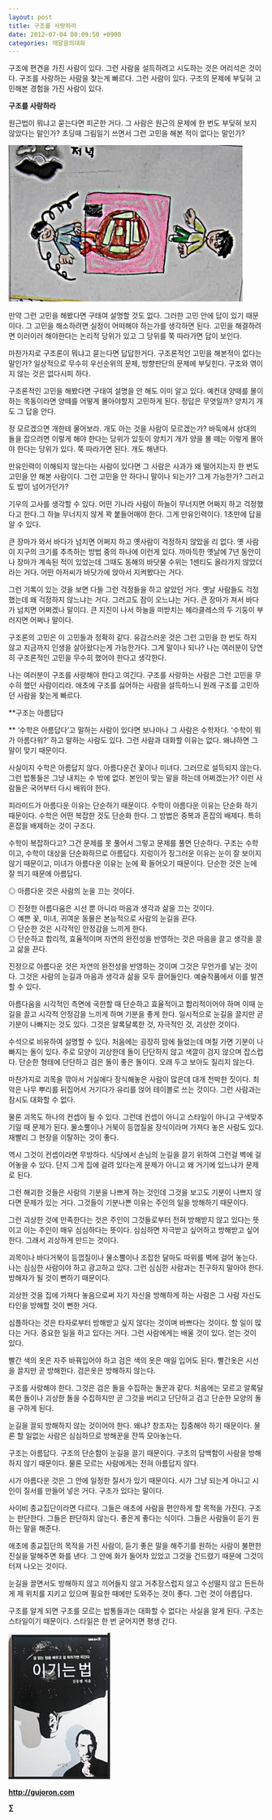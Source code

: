 ```yaml
---
layout: post
title: 구조를 사랑하라
date: 2012-07-04 00:09:50 +0900
categories: 깨달음의대화
---
```

구조에 편견을 가진 사람이 있다. 그런 사람을 설득하려고 시도하는 것은 어리석은 것이다. 구조를 사랑하는 사람을 찾는게 빠르다. 그런 사람이 있다. 구조의 문제에 부딪혀 고민해본 경험을 가진 사람이 있다. 



**구조를 사랑하라** 

원근법이 뭐냐고 묻는다면 피곤한 거다. 그 사람은 원근의 문제에 한 번도 부딪혀 보지 않았다는 말인가? 초딩때 그림일기 쓰면서 그런 고민을 해본 적이 없다는 말인가? 



 <img alt="555554.JPG" src="files/attach/images/198/285/276/555554.JPG" width="461" height="307" />

만약 그런 고민을 해봤다면 구태여 설명할 것도 없다. 그러한 고민 안에 답이 있기 때문이다. 그 고민을 해소하려면 실정이 어떠해야 하는가를 생각하면 된다. 고민을 해결하려면 이러이러 해야한다는 논리적 당위가 있고 그 당위를 쭉 따라가면 답이 보인다. 

마찬가지로 구조론이 뭐냐고 묻는다면 답답한거다. 구조론적인 고민을 해본적이 없다는 말인가? 일상적으로 무수히 우선순위의 문제, 방향판단의 문제에 부딪힌다. 구조와 엮이지 않는 것은 없다시피 하다. 

구조론적인 고민을 해봤다면 구태여 설명을 안 해도 이미 알고 있다. 예컨대 양떼를 몰이하는 목동이라면 양떼를 어떻게 몰아야할지 고민하게 된다. 정답은 무엇일까? 양치기 개도 그 답을 안다. 

정 모르겠으면 개한테 물어보라. 개도 아는 것을 사람이 모르겠는가? 바둑에서 상대의 돌을 잡으려면 이렇게 해야 한다는 당위가 있듯이 양치기 개가 양을 몰 떼는 이렇게 몰아야 한다는 당위가 있다. 쭉 따라가면 된다. 개도 해낸다. 

만유인력이 이해되지 않는다는 사람이 있다면 그 사람은 사과가 왜 떨어지는지 한 번도 고민을 안 해본 사람이다. 그런 고민을 안 하다니 말이나 되는가? 그게 가능한가? 그러고도 밥이 넘어가던가? 

기우의 고사를 생각할 수 있다. 어떤 기나라 사람이 하늘이 무너지면 어쩌지 하고 걱정했다고 한다.그 하늘 무너지지 않게 꽉 붙들어매야 한다. 그게 만유인력이다. 1초만에 답을 알 수 있다. 

큰 장마가 와서 바다가 넘치면 어쩌지 하고 옛사람이 걱정하지 않았을 리 없다. 옛 사람이 지구의 크기를 추측하는 방법 중의 하나에 이런게 있다. 까마득한 옛날에 7년 동안이나 장마가 계속된 적이 있었는데 그때도 동해의 바닷물 수위는 1센티도 올라가지 않았더라는 거다. 어떤 아저씨가 바닷가에 앉아서 지켜봤다는 거다. 

그런 기록이 있는 것을 보면 다들 그런 걱정들을 하고 살았던 거다. 옛날 사람들도 걱정했는데 왜 걱정하지 않느냐는 거다. 그러고도 잠이 오느냐는 거다. 큰 장마가 져서 바다가 넘치면 어쩌겠나 말이다. 큰 지진이 나서 하늘을 떠받치는 헤라클레스의 두 기둥이 부러지면 어쩌나 말이다. 

구조론의 고민은 이 고민들과 정확히 같다. 유감스러운 것은 그런 고민을 한 번도 하지 않고 지금까지 인생을 살아왔다는게 가능한가다. 그게 말이나 되나? 나는 여러분이 당연히 구조론적인 고민을 무수히 했어야 한다고 생각한다. 

나는 여러분이 구조를 사랑해야 한다고 여긴다. 구조를 사랑하는 사람은 그런 고민을 무수히 했던 사람이리라. 애초에 구조를 싫어하는 사람을 설득하느니 원래 구조를 고민하던 사람을 찾는게 빠르다. 



**구조는 아름답다 

** ‘수학은 아름답다’고 말하는 사람이 있다면 보나마나 그 사람은 수학자다. ‘수학이 뭐가 아름다워?’ 하고 말하는 사람도 있다. 그런 사람과 대화할 이유는 없다. 왜냐하면 그 말이 맞기 때문이다. 

사실이지 수학은 아름답지 않다. 아름다운건 꽃이나 미녀다. 그러므로 설득되지 않는다. 그런 밥통들은 그냥 내치는 수 밖에 없다. 본인이 맞는 말을 하는데 어쩌겠는가? 이런 사람들은 국어부터 다시 배워야 한다. 

피라미드가 아름다운 이유는 단순하기 때문이다. 수학이 아름다운 이유는 단순화 하기 때문이다. 수학은 어떤 복잡한 것도 단순화 한다. 그 방법은 중복과 혼잡의 배제다. 특히 혼잡을 배제하는 것이 구조다. 

수학이 복잡하다고? 그건 문제를 못 풀어서 그렇고 문제를 풀면 단순하다. 구조는 수학이고, 수학이 대상을 단순화하므로 아름답다. 지렁이가 징그러운 이유는 눈이 잘 보이지 않기 때문이고, 미녀가 아름다운 이유는 눈에 확 들어오기 때문이다. 단순한 것은 눈에 잘 띄기 때문에 아름답다. 

◎ 아름다운 것은 사람의 눈을 끄는 것이다.

  
◎ 진정한 아름다움은 시선 뿐 아니라 마음과 생각과 삶을 끄는 것이다.  
◎ 예쁜 꽃, 미녀, 귀여운 동물은 본능적으로 사람의 눈길을 끈다.   
◎ 단순한 것은 시각적인 안정감을 느끼게 한다.  
◎ 단순하고 합리적, 효율적이며 자연의 완전성을 반영하는 것은 마음을 끌고 생각을 끌고 삶을 끈다. 

진정으로 아름다운 것은 자연의 완전성을 반영하는 것이며 그것은 무언가를 낳는 것이다. 그것은 사람의 눈길과 마음과 생각과 삶을 모두 끌어들인다. 예술작품에서 이를 발견할 수 있다. 

아름다움을 시각적인 측면에 국한할 때 단순하고 효율적이고 합리적이어야 하며 이때 눈길을 끌고 시각적 안정감을 느끼게 하며 기분을 좋게 한다. 일시적으로 눈길을 끌지만 곧 기분이 나빠지는 것도 있다. 그것은 알록달록한 것, 자극적인 것, 괴상한 것이다. 

수석으로 비유하여 설명할 수 있다. 처음에는 굉장히 맘에 들었는데 며칠 가면 기분이 나빠지는 돌이 있다. 주로 모양이 괴상한데 돌이 단단하지 않고 색깔이 검지 않으며 잡스럽다. 단순한 형태에 단단하고 검은 돌이 좋은 돌이다. 오래 두고 보아도 질리지 않는다. 

마찬가지로 괴목을 깎아서 거실에다 장식해놓은 사람이 많은데 대개 천박한 짓이다. 최악은 나무 뿌리를 뒤집어서 거기다가 유리를 얹어 테이블로 쓰는 것이다. 그런 사람과는 잠시도 대화할 수 없다. 

물론 괴목도 하나의 컨셉이 될 수 있다. 그런데 컨셉이 아니고 스타일이 아니고 구색맞추기일 때 문제가 된다. 물소뿔이나 거북이 등껍질을 장식이라며 가져다 놓은 사람도 있다. 재빨리 그 현장을 이탈하는 것이 좋다. 

역시 그것이 컨셉이라면 무방하다. 식당에서 손님의 눈길을 끌기 위하여 그런걸 벽에 걸어놓을 수 있다. 단지 그게 집에 걸려 있다는게 문제가 아니고 왜 거기에 있느냐가 문제로 된다. 

그런 해괴한 것들은 사람의 기분을 나쁘게 하는 것인데 그것을 보고도 기분이 나쁘지 않다면 문제가 있는 거다. 그것들이 기분나쁜 이유는 주인의 일을 방해하기 때문이다. 

그런 괴상한 것에 만족한다는 것은 주인이 그것들로부터 전혀 방해받지 않고 있다는 뜻이고 이는 주인이 매우 심심하다는 뜻이다. 심심하면 자극받고 싶어하고 방해받고 싶어한다. 그래서 괴상하게 만드는 것이다. 

괴목이나 바다거북이 등껍질이나 물소뿔이나 조잡한 달마도 따위를 벽에 걸어 놓는다. 나는 심심한 사람이야 하고 광고하고 있다. 그런 심심한 사람과는 친구하지 말아야 한다. 방해자가 될 것이 뻔하기 때문이다. 

괴상한 것을 집에 가져다 놓음으로써 자기 자신을 방해하게 하는 사람은 그 사람 자신도 타인을 방해할 것이 뻔한 거다. 

심플하다는 것은 타자로부터 방해받고 싶지 않다는 것이며 바쁘다는 것이다. 할 일이 많다는 거다. 중요한 일을 하고 있다는 거다. 그런 사람에게는 배울 것이 있다. 얻는 것이 있다. 

빨간 색의 옷은 자주 바꿔입어야 하고 검은 색의 옷은 매일 입어도 된다. 빨간옷은 시선을 끌지만 곧 방해한다. 검은옷은 방해하지 않는다. 

구조를 사랑해야 한다. 그것은 검은 돌을 수집하는 돌꾼과 같다. 처음에는 모르고 알록달록한 돌이나 괴상한 돌을 수집하지만 곧 그것을 버리고 단단하고 검고 단순한 모양의 돌을 구하게 된다. 

눈길을 끌되 방해하지 않는 것이어야 한다. 왜냐? 창조자는 집중해야 하기 때문이다. 물론 할 일없는 사람은 심심하므로 방해꾼을 잔뜩 모아놓는다. 

구조는 아름답다. 구조의 단순함이 눈길을 끌기 때문이다. 구조의 담백함이 사람을 방해하지 않기 때문이다. 물론 모르는 사람에게는 전혀 아름답지 않다. 

시가 아름다운 것은 그 안에 일정한 질서가 있기 때문이다. 시가 그냥 되는게 아니고 시인이 질서를 만들어 넣은 거다. 구조가 있다는 말이다. 

사이비 종교집단이라면 다르다. 그들은 애초에 사람을 편안하게 할 목적을 가진다. 구조는 판단한다. 그들은 판단하지 않는다. 좋은게 좋다는 식이다. 그들은 사람들이 듣기 원하는 말을 해준다. 

애초에 종교집단의 목적을 가진 사람이, 듣기 좋은 말을 해주기를 원하는 사람이 불편한 진실을 말해주면 화를 낸다. 그 안에 화가 들어차 있었고 그것을 건드렸기 때문에 그것이 터져 나오는 것이다. 

눈길을 끌면서도 방해하지 않고 끼어들지 않고 거추장스럽지 않고 수선떨지 않고 든든하게 제 위치를 지키고 있으며 필요한 때에만 도와주는 것이 좋다. 그런 것이 아름답다. 



구조를 알게 되면 구조를 모르는 밥통들과는 대화할 수 없다는 사실을 알게 된다. 구조는 스타일이기 때문이다. 스타일은 한 번 굳어지면 평생 간다. 













<a href="?mid=WaytoWin" target="_self"><img alt="0.JPG" src="files/attach/images/199/290/248/123456.JPG" width="200" height="287" /> </a>







**http://gujoron.com**  


**∑**